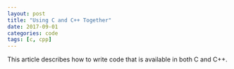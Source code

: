 ```yaml
---
layout: post
title: "Using C and C++ Together"
date: 2017-09-01
categories: code
tags: [c, cpp]
---
```

This article describes how to write code that is available in both C and C++.
